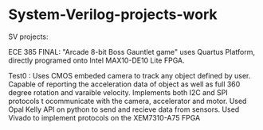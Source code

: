 # System-Verilog-projects-work

SV projects:

ECE 385 FINAL: "Arcade 8-bit Boss Gauntlet game" uses Quartus Platform, directly programed onto Intel MAX10-DE10 Lite FPGA. 



Test0 : Uses CMOS embeded camera to track any object defined by user. Capable of reporting the acceleration data of object as well as full 360 degree rotation and varaible velocity. Implements both I2C and SPI protocols t ocommunicate with the camera, accelerator and motor. Used Opal Kelly API on python to send and recieve data from sensors. Used Vivado to implement protocols on the XEM7310-A75 FPGA
